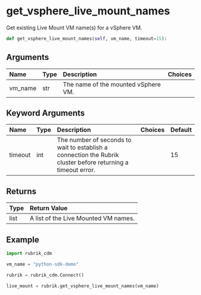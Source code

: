 # get\_vsphere\_live\_mount\_names

Get existing Live Mount VM name\(s\) for a vSphere VM.

```python
def get_vsphere_live_mount_names(self, vm_name, timeout=15):
```

## Arguments

| Name | Type | Description | Choices |
| :--- | :--- | :--- | :--- |
| vm\_name | str | The name of the mounted vSphere VM. |  |

## Keyword Arguments

| Name | Type | Description | Choices | Default |
| :--- | :--- | :--- | :--- | :--- |
| timeout | int | The number of seconds to wait to establish a connection the Rubrik cluster before returning a timeout error. |  | 15 |

## Returns

| Type | Return Value |
| :--- | :--- |
| list | A list of the Live Mounted VM names. |

## Example

```python
import rubrik_cdm

vm_name = "python-sdk-demo"

rubrik = rubrik_cdm.Connect()

live_mount = rubrik.get_vsphere_live_mount_names(vm_name)
```

